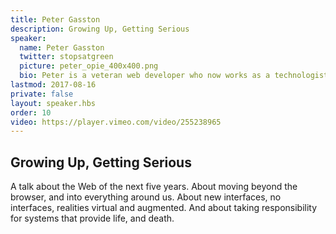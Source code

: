 ```yaml
---
title: Peter Gasston
description: Growing Up, Getting Serious
speaker:
  name: Peter Gasston
  twitter: stopsatgreen
  picture: peter_opie_400x400.png
  bio: Peter is a veteran web developer who now works as a technologist at rehabstudio on projects for clients including Google and Facebook, and in partnership with some of the world’s biggest creative agencies. He’s the author of The Book of CSS3 and The Modern Web, and has written for Net Magazine, Smashing Magazine and A List Apart.
lastmod: 2017-08-16
private: false
layout: speaker.hbs
order: 10
video: https://player.vimeo.com/video/255238965
---
```


## Growing Up, Getting Serious

A talk about the Web of the next five years. About moving beyond the browser, and into everything around us. About new interfaces, no interfaces, realities virtual and augmented. And about taking responsibility for systems that provide life, and death.
